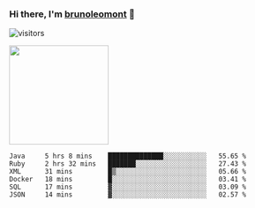 ### Hi there, I'm [brunoleomont](https://www.linkedin.com/in/brunoleomont/) 👋

![visitors](https://visitor-badge.glitch.me/badge?page_id=page.id)

<img height="180em" src="https://github-readme-stats.vercel.app/api?username=brunoleomont&show_icons=true&hide_border=true&&count_private=true&include_all_commits=true" />

<!--START_SECTION:waka-->

```text
Java     5 hrs 8 mins    ██████████████░░░░░░░░░░░   55.65 %
Ruby     2 hrs 32 mins   ███████░░░░░░░░░░░░░░░░░░   27.43 %
XML      31 mins         █▒░░░░░░░░░░░░░░░░░░░░░░░   05.66 %
Docker   18 mins         █░░░░░░░░░░░░░░░░░░░░░░░░   03.41 %
SQL      17 mins         ▓░░░░░░░░░░░░░░░░░░░░░░░░   03.09 %
JSON     14 mins         ▓░░░░░░░░░░░░░░░░░░░░░░░░   02.57 %
```

<!--END_SECTION:waka-->

<!--
**brunoleomont/brunoleomont** is a ✨ _special_ ✨ repository because its `README.md` (this file) appears on your GitHub profile.

Here are some ideas to get you started:

- 🔭 I’m currently working on ...
- 🌱 I’m currently learning ...
- 👯 I’m looking to collaborate on ...
- 🤔 I’m looking for help with ...
- 💬 Ask me about ...
- 📫 How to reach me: ...
- 😄 Pronouns: ...
- ⚡ Fun fact: ...
-->
